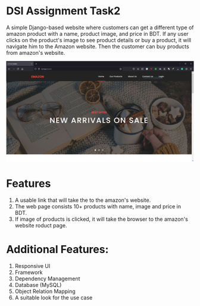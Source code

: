 # DSI Assignment Task2 
A simple Django-based website where customers can get a different type of amazon product with a name, product image, and price in BDT. If any user clicks on the product's image to see product details or buy a product, 
it will navigate him to the Amazon website. Then the customer can buy products from amazon's website.

![Home Page](screenshots/home_page.PNG)

# Features
1. A usable link that will take the to the amazon's website.
2. The web page consists 10+ products with name, image and price in BDT.
3. If image of products is clicked, it will take the browser to the amazon's website roduct page.

# Additional Features:
1. Responsive UI
2. Framework
3. Dependency Management
4. Database (MySQL)
5. Object Relation Mapping
6. A suitable look for the use case


